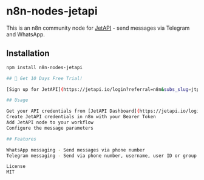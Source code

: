 # n8n-nodes-jetapi
This is an n8n community node for [JetAPI](https://jetapi.io/login?referral=n8n&subs_slug=jtp_individ&subs_type=temp) - send messages via Telegram and WhatsApp.

## Installation
```bash
npm install n8n-nodes-jetapi

## 🎉 Get 10 Days Free Trial!

[Sign up for JetAPI](https://jetapi.io/login?referral=n8n&subs_slug=jtp_individ&subs_type=temp) and get **10 days free trial** to test all messaging features.

## Usage

Get your API credentials from [JetAPI Dashboard](https://jetapi.io/login?referral=n8n&subs_slug=jtp_individ&subs_type=temp) (10 days free!)
Create JetAPI credentials in n8n with your Bearer Token
Add JetAPI node to your workflow
Configure the message parameters

## Features

WhatsApp messaging - Send messages via phone number
Telegram messaging - Send via phone number, username, user ID or group ID

License
MIT
